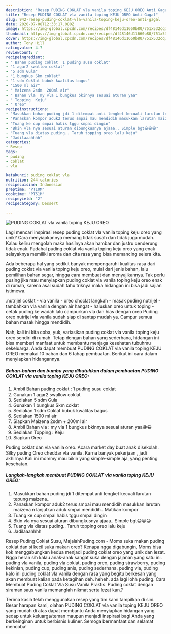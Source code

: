 ```yaml
---
description: "Resep PUDING COKLAT vla vanila toping KEJU OREO Anti Gagal"
title: "Resep PUDING COKLAT vla vanila toping KEJU OREO Anti Gagal"
slug: 942-resep-puding-coklat-vla-vanila-toping-keju-oreo-anti-gagal
date: 2020-07-08T12:33:17.080Z
image: https://img-global.cpcdn.com/recipes/df48146d11660b80/751x532cq70/puding-coklat-vla-vanila-toping-keju-oreo-foto-resep-utama.jpg
thumbnail: https://img-global.cpcdn.com/recipes/df48146d11660b80/751x532cq70/puding-coklat-vla-vanila-toping-keju-oreo-foto-resep-utama.jpg
cover: https://img-global.cpcdn.com/recipes/df48146d11660b80/751x532cq70/puding-coklat-vla-vanila-toping-keju-oreo-foto-resep-utama.jpg
author: Tony Hill
ratingvalue: 4.7
reviewcount: 7
recipeingredient:
- " Bahan puding coklat  1 puding susu coklat"
- "1 agar2 swallow coklat"
- "5 sdm Gula"
- "1 bungkus Skm coklat"
- "1 sdm Coklat bubuk kwalitas bagus"
- "1500 ml air"
- " Maizena 2sdm  200ml air"
- " Bahan vla  my vla 1 bungkus bkinnya sesuai aturan yaa"
- " Topping  Keju"
- " Oreo"
recipeinstructions:
- "Masukkan bahan puding jdi 1 ditempat anti lengket kecuali larutan tepung maizena.."
- "Panaskan kompor aduk2 terus smpai mau mendidih masukkan larutan maizena n lanjutkan aduk smpai mendidih.. Matikan kompor"
- "Tuang ke cup smpai habis tggu smpai dingin"
- "Bkin vla nya sesuai aturan dibungkusnya ajaaa.. Simple bgt😀😀😀"
- "Tuang vla diatas puding.. Taruh topping oreo lalu keju"
- "Jadilaaahhhh"
categories:
- Resep
tags:
- puding
- coklat
- vla

katakunci: puding coklat vla 
nutrition: 244 calories
recipecuisine: Indonesian
preptime: "PT10M"
cooktime: "PT51M"
recipeyield: "2"
recipecategory: Dessert

---
```



![PUDING COKLAT vla vanila toping KEJU OREO](https://img-global.cpcdn.com/recipes/df48146d11660b80/751x532cq70/puding-coklat-vla-vanila-toping-keju-oreo-foto-resep-utama.jpg)

Lagi mencari inspirasi resep puding coklat vla vanila toping keju oreo yang unik? Cara menyiapkannya memang tidak susah dan tidak juga mudah. Kalau keliru mengolah maka hasilnya akan hambar dan justru cenderung tidak enak. Padahal puding coklat vla vanila toping keju oreo yang enak selayaknya memiliki aroma dan cita rasa yang bisa memancing selera kita.

Ada beberapa hal yang sedikit banyak mempengaruhi kualitas rasa dari puding coklat vla vanila toping keju oreo, mulai dari jenis bahan, lalu pemilihan bahan segar, hingga cara membuat dan menyajikannya. Tak perlu pusing jika mau menyiapkan puding coklat vla vanila toping keju oreo enak di rumah, karena asal sudah tahu triknya maka hidangan ini bisa jadi sajian istimewa.

.nutrijel coklat - vla vanila - oreo choclat langkah - masak puding nutrijel - tambahkan vla vanila dengan air hangat - haluskan oreo untuk toping - cetak puding ke wadah lalu campurkan vla dan hias dengan oreo Puding oreo nutrijel vla vanila sudah siap di santap mudah ya. Campur semua bahan masak hingga mendidih.


Nah, kali ini kita coba, yuk, variasikan puding coklat vla vanila toping keju oreo sendiri di rumah. Tetap dengan bahan yang sederhana, hidangan ini bisa memberi manfaat untuk membantu menjaga kesehatan tubuhmu sekeluarga. Anda dapat membuat PUDING COKLAT vla vanila toping KEJU OREO memakai 10 bahan dan 6 tahap pembuatan. Berikut ini cara dalam menyiapkan hidangannya.

<!--inarticleads1-->

##### Bahan-bahan dan bumbu yang dibutuhkan dalam pembuatan PUDING COKLAT vla vanila toping KEJU OREO:

1. Ambil  Bahan puding coklat : 1 puding susu coklat
1. Gunakan 1 agar2 swallow coklat
1. Sediakan 5 sdm Gula
1. Gunakan 1 bungkus Skm coklat
1. Sediakan 1 sdm Coklat bubuk kwalitas bagus
1. Sediakan 1500 ml air
1. Siapkan  Maizena 2sdm + 200ml air
1. Ambil  Bahan vla : my vla 1 bungkus bkinnya sesuai aturan yaa😀😀
1. Sediakan  Topping : Keju
1. Siapkan  Oreo


Puding coklat dan vla vanila oreo. Acara market day buat anak disekolah. Silky puding Oreo cheddar vla vanila. Karna banyak pekerjaan , jadi akhirnya Kali ini mommy mau bikin yang simple-simple aja, yang penting kesehatan. 

<!--inarticleads2-->

##### Langkah-langkah membuat PUDING COKLAT vla vanila toping KEJU OREO:

1. Masukkan bahan puding jdi 1 ditempat anti lengket kecuali larutan tepung maizena..
1. Panaskan kompor aduk2 terus smpai mau mendidih masukkan larutan maizena n lanjutkan aduk smpai mendidih.. Matikan kompor
1. Tuang ke cup smpai habis tggu smpai dingin
1. Bkin vla nya sesuai aturan dibungkusnya ajaaa.. Simple bgt😀😀😀
1. Tuang vla diatas puding.. Taruh topping oreo lalu keju
1. Jadilaaahhhh


Resep Puding Coklat Susu, MajalahPuding.com - Moms suka makan puding coklat dan si kecil suka makan oreo? Kenapa ngga digabungin, Moms bisa kok menggabungkan kedua menjadi puding coklat oreo yang unik dan lezat. Ngga heran sih kalau anak-anak sangat suka dengan jajanan yang satu ini. puding vla vanila, puding vla coklat, puding oreo, puding strawberry, puding kekinian, puding cup, puding anis, puding sederhana, puding vla, puding kalo ini puding coklat vla vanila dengan rasa yang begitu berkesan yang akan membuat kalian pada ketagihan deh. heheh. ada lagi lohh puding. Cara Membuat Puding Coklat Vla Susu Vanila Praktis. Puding coklat dengan siraman saus vanila memanglah nikmat serta lezat kan.? 

Terima kasih telah menggunakan resep yang tim kami tampilkan di sini. Besar harapan kami, olahan PUDING COKLAT vla vanila toping KEJU OREO yang mudah di atas dapat membantu Anda menyiapkan hidangan yang sedap untuk keluarga/teman maupun menjadi inspirasi bagi Anda yang berkeinginan untuk berbisnis kuliner. Semoga bermanfaat dan selamat mencoba!

